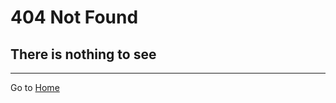 # 404 Not Found <!-- {.title} -->

## There is nothing to see <!-- {.subtitle} -->

---

Go to [Home](/ "C_PKG_FULLNAME Homepage")
